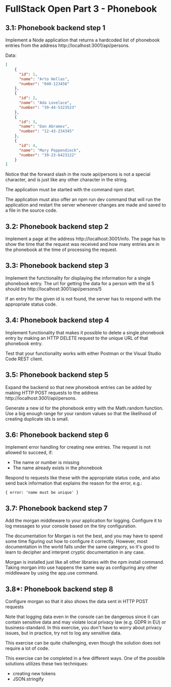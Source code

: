 # FullStack Open Part 3 - Phonebook

## 3.1: Phonebook backend step 1
Implement a Node application that returns a hardcoded list of phonebook entries from the address http://localhost:3001/api/persons.

Data:
```JSON
[
    { 
      "id": 1,
      "name": "Arto Hellas", 
      "number": "040-123456"
    },
    { 
      "id": 2,
      "name": "Ada Lovelace", 
      "number": "39-44-5323523"
    },
    { 
      "id": 3,
      "name": "Dan Abramov", 
      "number": "12-43-234345"
    },
    { 
      "id": 4,
      "name": "Mary Poppendieck", 
      "number": "39-23-6423122"
    }
]
```
Notice that the forward slash in the route api/persons is not a special character, and is just like any other character in the string.

The application must be started with the command npm start.

The application must also offer an npm run dev command that will run the application and restart the server whenever changes are made and saved to a file in the source code.

## 3.2: Phonebook backend step 2
Implement a page at the address http://localhost:3001/info. The page has to show the time that the request was received and how many entries are in the phonebook at the time of processing the request.

## 3.3: Phonebook backend step 3
Implement the functionality for displaying the information for a single phonebook entry. The url for getting the data for a person with the id 5 should be http://localhost:3001/api/persons/5

If an entry for the given id is not found, the server has to respond with the appropriate status code.

## 3.4: Phonebook backend step 4
Implement functionality that makes it possible to delete a single phonebook entry by making an HTTP DELETE request to the unique URL of that phonebook entry.

Test that your functionality works with either Postman or the Visual Studio Code REST client.

## 3.5: Phonebook backend step 5
Expand the backend so that new phonebook entries can be added by making HTTP POST requests to the address http://localhost:3001/api/persons.

Generate a new id for the phonebook entry with the Math.random function. Use a big enough range for your random values so that the likelihood of creating duplicate ids is small.

## 3.6: Phonebook backend step 6
Implement error handling for creating new entries. The request is not allowed to succeed, if:

- The name or number is missing
- The name already exists in the phonebook

Respond to requests like these with the appropriate status code, and also send back information that explains the reason for the error, e.g.:
```
{ error: 'name must be unique' }
```

## 3.7: Phonebook backend step 7
Add the morgan middleware to your application for logging. Configure it to log messages to your console based on the tiny configuration.

The documentation for Morgan is not the best, and you may have to spend some time figuring out how to configure it correctly. However, most documentation in the world falls under the same category, so it's good to learn to decipher and interpret cryptic documentation in any case.

Morgan is installed just like all other libraries with the npm install command. Taking morgan into use happens the same way as configuring any other middleware by using the app.use command.

## 3.8*: Phonebook backend step 8
Configure morgan so that it also shows the data sent in HTTP POST requests

Note that logging data even in the console can be dangerous since it can contain sensitive data and may violate local privacy law (e.g. GDPR in EU) or business-standard. In this exercise, you don't have to worry about privacy issues, but in practice, try not to log any sensitive data.

This exercise can be quite challenging, even though the solution does not require a lot of code.

This exercise can be completed in a few different ways. One of the possible solutions utilizes these two techniques:
- creating new tokens
- JSON.stringify